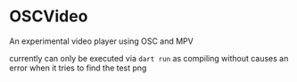 # OSCVideo

An experimental video player using OSC and MPV

currently can only be executed via ```dart run``` as compiling without causes an error when it tries to find the test png

